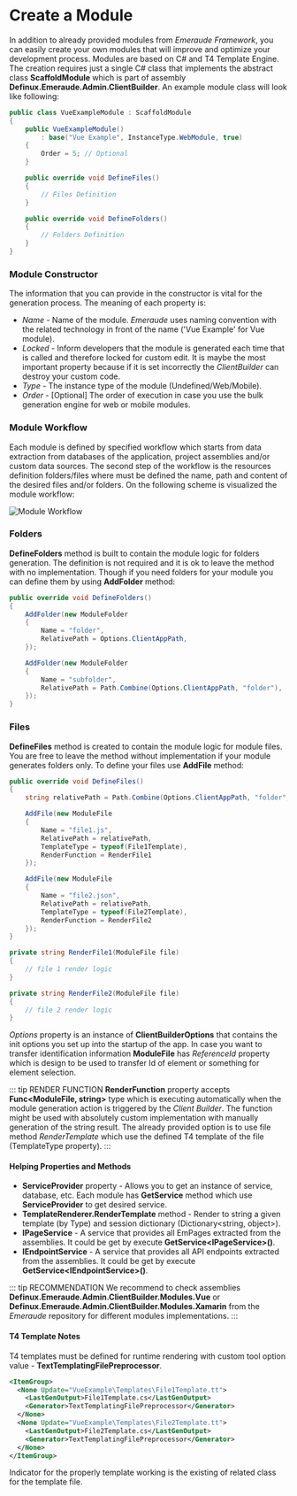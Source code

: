 # Create a Module

In addition to already provided modules from *Emeraude Framework*, you can easily create your own modules that will improve 
and optimize your development process. Modules are based on C# and T4 Template Engine. The creation requires just a 
single C# class that implements the abstract class **ScaffoldModule** which is part of assembly **Definux.Emeraude.Admin.ClientBuilder**.
An example module class will look like following:
```cs
public class VueExampleModule : ScaffoldModule
{
    public VueExampleModule()
        : base("Vue Example", InstanceType.WebModule, true)
    {
        Order = 5; // Optional
    }

    public override void DefineFiles()
    {
        // Files Definition
    }

    public override void DefineFolders()
    {
        // Folders Definition
    }
}
```

### Module Constructor
The information that you can provide in the constructor is vital for the generation process.
The meaning of each property is:
- *Name* - Name of the module. *Emeraude* uses naming convention with the related technology in front of the name ('Vue Example' for Vue module).
- *Locked* - Inform developers that the module is generated each time that is called and therefore locked for custom edit. 
It is maybe the most important property because if it is set incorrectly the *ClientBuilder* can destroy your custom code.
- *Type* - The instance type of the module (Undefined/Web/Mobile).
- *Order* - [Optional] The order of execution in case you use the bulk generation engine for web or mobile modules.

### Module Workflow
Each module is defined by specified workflow which starts from data extraction from databases of the application, 
project assemblies and/or custom data sources.
The second step of the workflow is the resources definition folders/files where must be defined the name, path and content 
of the desired files and/or folders. On the following scheme is visualized the module workflow:

![Module Workflow](/assets/images/client_builder_module.png)


### Folders
**DefineFolders** method is built to contain the module logic for folders generation. The definition is not required and it 
is ok to leave the method with no implementation. Though if you need folders for your module you can define them by using 
**AddFolder** method:
```cs
public override void DefineFolders()
{
    AddFolder(new ModuleFolder
    {
        Name = "folder",
        RelativePath = Options.ClientAppPath,
    });

    AddFolder(new ModuleFolder
    {
        Name = "subfolder",
        RelativePath = Path.Combine(Options.ClientAppPath, "folder"),
    });
}
```


### Files
**DefineFiles** method is created to contain the module logic for module files. You are free to leave the method without
implementation if your module generates folders only. To define your files use **AddFile** method:
```cs
public override void DefineFiles()
{
    string relativePath = Path.Combine(Options.ClientAppPath, "folder", "subfolder");

    AddFile(new ModuleFile
    {
        Name = "file1.js",
        RelativePath = relativePath,
        TemplateType = typeof(File1Template),
        RenderFunction = RenderFile1
    });

    AddFile(new ModuleFile
    {
        Name = "file2.json",
        RelativePath = relativePath,
        TemplateType = typeof(File2Template),
        RenderFunction = RenderFile2
    });
}

private string RenderFile1(ModuleFile file)
{
    // file 1 render logic
}

private string RenderFile2(ModuleFile file)
{
    // file 2 render logic
}
```
*Options* property is an instance of **ClientBuilderOptions** that contains the init options you set up into the startup of the app.
In case you want to transfer identification information **ModuleFile** has *ReferenceId* property which is design to be used 
to transfer Id of element or something for element selection.

::: tip RENDER FUNCTION
**RenderFunction** property accepts **Func<ModuleFile, string>** type which is executing automatically when the module generation 
action is triggered by the *Client Builder*. The function might be used with absolutely custom implementation with manually 
generation of the string result. The already provided option is to use file method *RenderTemplate* which use the defined
T4 template of the file (TemplateType property).
:::

#### Helping Properties and Methods
- **ServiceProvider** property - Allows you to get an instance of service, database, etc. Each module has **GetService** method which use 
**ServiceProvider** to get desired service.
- **TemplateRenderer.RenderTemplate** method - Render to string a given template (by Type) and session dictionary (Dictionary<string, object>).
- **IPageService** - A service that provides all EmPages extracted from the assemblies. It could be get by execute **GetService\<IPageService>()**.
- **IEndpointService** - A service that provides all API endpoints extracted from the assemblies. It could be get by execute **GetService\<IEndpointService>()**.

::: tip RECOMMENDATION
We recommend to check assemblies **Definux.Emeraude.Admin.ClientBuilder.Modules.Vue** or **Definux.Emeraude.Admin.ClientBuilder.Modules.Xamarin**
from the *Emeraude* repository for different modules implementations.
:::

#### T4 Template Notes
T4 templates must be defined for runtime rendering with custom tool option value - **TextTemplatingFilePreprocessor**.
```xml
<ItemGroup>
  <None Update="VueExample\Templates\File1Template.tt">
    <LastGenOutput>File1Template.cs</LastGenOutput>
    <Generator>TextTemplatingFilePreprocessor</Generator>
  </None>
  <None Update="VueExample\Templates\File2Template.tt">
    <LastGenOutput>File2Template.cs</LastGenOutput>
    <Generator>TextTemplatingFilePreprocessor</Generator>
  </None>
</ItemGroup>
```
Indicator for the properly template working is the existing of related class for the template file.